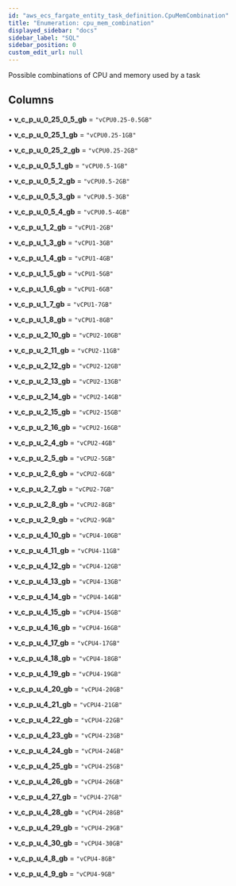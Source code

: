 ```yaml
---
id: "aws_ecs_fargate_entity_task_definition.CpuMemCombination"
title: "Enumeration: cpu_mem_combination"
displayed_sidebar: "docs"
sidebar_label: "SQL"
sidebar_position: 0
custom_edit_url: null
---
```


Possible combinations of CPU and memory used by a task

## Columns

• **v\_c\_p\_u\_0\_25\_0\_5\_gb** = ``"vCPU0.25-0.5GB"``

• **v\_c\_p\_u\_0\_25\_1\_gb** = ``"vCPU0.25-1GB"``

• **v\_c\_p\_u\_0\_25\_2\_gb** = ``"vCPU0.25-2GB"``

• **v\_c\_p\_u\_0\_5\_1\_gb** = ``"vCPU0.5-1GB"``

• **v\_c\_p\_u\_0\_5\_2\_gb** = ``"vCPU0.5-2GB"``

• **v\_c\_p\_u\_0\_5\_3\_gb** = ``"vCPU0.5-3GB"``

• **v\_c\_p\_u\_0\_5\_4\_gb** = ``"vCPU0.5-4GB"``

• **v\_c\_p\_u\_1\_2\_gb** = ``"vCPU1-2GB"``

• **v\_c\_p\_u\_1\_3\_gb** = ``"vCPU1-3GB"``

• **v\_c\_p\_u\_1\_4\_gb** = ``"vCPU1-4GB"``

• **v\_c\_p\_u\_1\_5\_gb** = ``"vCPU1-5GB"``

• **v\_c\_p\_u\_1\_6\_gb** = ``"vCPU1-6GB"``

• **v\_c\_p\_u\_1\_7\_gb** = ``"vCPU1-7GB"``

• **v\_c\_p\_u\_1\_8\_gb** = ``"vCPU1-8GB"``

• **v\_c\_p\_u\_2\_10\_gb** = ``"vCPU2-10GB"``

• **v\_c\_p\_u\_2\_11\_gb** = ``"vCPU2-11GB"``

• **v\_c\_p\_u\_2\_12\_gb** = ``"vCPU2-12GB"``

• **v\_c\_p\_u\_2\_13\_gb** = ``"vCPU2-13GB"``

• **v\_c\_p\_u\_2\_14\_gb** = ``"vCPU2-14GB"``

• **v\_c\_p\_u\_2\_15\_gb** = ``"vCPU2-15GB"``

• **v\_c\_p\_u\_2\_16\_gb** = ``"vCPU2-16GB"``

• **v\_c\_p\_u\_2\_4\_gb** = ``"vCPU2-4GB"``

• **v\_c\_p\_u\_2\_5\_gb** = ``"vCPU2-5GB"``

• **v\_c\_p\_u\_2\_6\_gb** = ``"vCPU2-6GB"``

• **v\_c\_p\_u\_2\_7\_gb** = ``"vCPU2-7GB"``

• **v\_c\_p\_u\_2\_8\_gb** = ``"vCPU2-8GB"``

• **v\_c\_p\_u\_2\_9\_gb** = ``"vCPU2-9GB"``

• **v\_c\_p\_u\_4\_10\_gb** = ``"vCPU4-10GB"``

• **v\_c\_p\_u\_4\_11\_gb** = ``"vCPU4-11GB"``

• **v\_c\_p\_u\_4\_12\_gb** = ``"vCPU4-12GB"``

• **v\_c\_p\_u\_4\_13\_gb** = ``"vCPU4-13GB"``

• **v\_c\_p\_u\_4\_14\_gb** = ``"vCPU4-14GB"``

• **v\_c\_p\_u\_4\_15\_gb** = ``"vCPU4-15GB"``

• **v\_c\_p\_u\_4\_16\_gb** = ``"vCPU4-16GB"``

• **v\_c\_p\_u\_4\_17\_gb** = ``"vCPU4-17GB"``

• **v\_c\_p\_u\_4\_18\_gb** = ``"vCPU4-18GB"``

• **v\_c\_p\_u\_4\_19\_gb** = ``"vCPU4-19GB"``

• **v\_c\_p\_u\_4\_20\_gb** = ``"vCPU4-20GB"``

• **v\_c\_p\_u\_4\_21\_gb** = ``"vCPU4-21GB"``

• **v\_c\_p\_u\_4\_22\_gb** = ``"vCPU4-22GB"``

• **v\_c\_p\_u\_4\_23\_gb** = ``"vCPU4-23GB"``

• **v\_c\_p\_u\_4\_24\_gb** = ``"vCPU4-24GB"``

• **v\_c\_p\_u\_4\_25\_gb** = ``"vCPU4-25GB"``

• **v\_c\_p\_u\_4\_26\_gb** = ``"vCPU4-26GB"``

• **v\_c\_p\_u\_4\_27\_gb** = ``"vCPU4-27GB"``

• **v\_c\_p\_u\_4\_28\_gb** = ``"vCPU4-28GB"``

• **v\_c\_p\_u\_4\_29\_gb** = ``"vCPU4-29GB"``

• **v\_c\_p\_u\_4\_30\_gb** = ``"vCPU4-30GB"``

• **v\_c\_p\_u\_4\_8\_gb** = ``"vCPU4-8GB"``

• **v\_c\_p\_u\_4\_9\_gb** = ``"vCPU4-9GB"``
